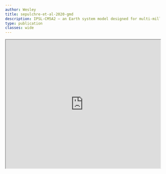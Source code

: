 ```yaml
---
author: Wesley
title: sepulchre-et-al-2020-gmd
description: IPSL-CM5A2 – an Earth system model designed for multi-millennial climate simulations
type: publication
classes: wide
---
```


<iframe src='https://iooxa.com/@wesley/cerege/sepulchre-et-al-2020-gmd' style="width: 100%;height: 30em;background: #fff;"></iframe>